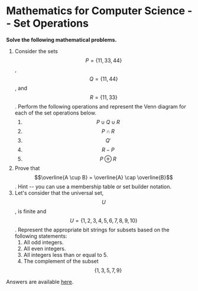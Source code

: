 # Mathematics for Computer Science -- Set Operations

<script>
MathJax = {
  loader: {
    load: ['input/tex-base', 'output/svg', 'ui/menu', '[tex]/require']
  },
  tex: {
    packages: ['base', 'require']
  }
};
</script>
<script type="text/javascript" id="MathJax-script" async
  src="https://cdn.jsdelivr.net/npm/mathjax@3/es5/tex-svg.js">
</script>

**Solve the following mathematical problems.**

1. Consider the sets $$P=\{11, 33, 44\}$$, $$Q=\{11, 44\}$$, and $$R=\{11, 33\}$$. Perform the following operations and represent the Venn diagram for each of the set operations below.
   1. $$P \cup Q \cup R$$
   2. $$P \cap R$$
   3. $$Q'$$
   4. $$R - P$$
   5. $$P \oplus R$$
2. Prove that $$\overline{A \cup B} = \overline{A} \cap \overline{B}$$. Hint -- you can use a membership table or set builder notation.
3. Let's consider that the universal set, $$U$$, is finite and $$U = \{1, 2, 3, 4, 5, 6, 7, 8, 9, 10\}$$. Represent the appropriate bit strings for subsets based on the following statements:
   1. All odd integers.
   2. All even integers.
   3. All integers less than or equal to 5.
   4. The complement of the subset $$\{1, 3, 5, 7, 9\}$$

Answers are available [here](exercise-set-operations-answers).